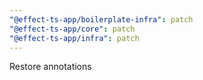 ```yaml
---
"@effect-ts-app/boilerplate-infra": patch
"@effect-ts-app/core": patch
"@effect-ts-app/infra": patch
---
```


Restore annotations
